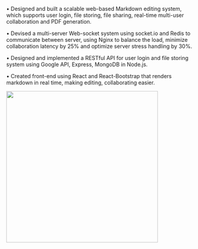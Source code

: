 • Designed and built a scalable web-based Markdown editing system, which supports user login, file storing, file sharing, real-time multi-user collaboration and PDF generation.

• Devised a multi-server Web-socket system using socket.io and Redis to communicate between server, using Nginx to balance the load, minimize collaboration latency by 25% and optimize server stress handling by 30%.

• Designed and implemented a RESTful API for user login and file storing system using Google API, Express, MongoDB in Node.js.

• Created front-end using React and React-Bootstrap that renders markdown in real time, making editing, collaborating easier.

<img src="https://www.dropbox.com/sh/4vxlbzbxaqh5ova/AACffwdU0cUxzyuHo6Cg_a63a?dl=0&preview=IMG_0003.PNG" width="400"/>
  
